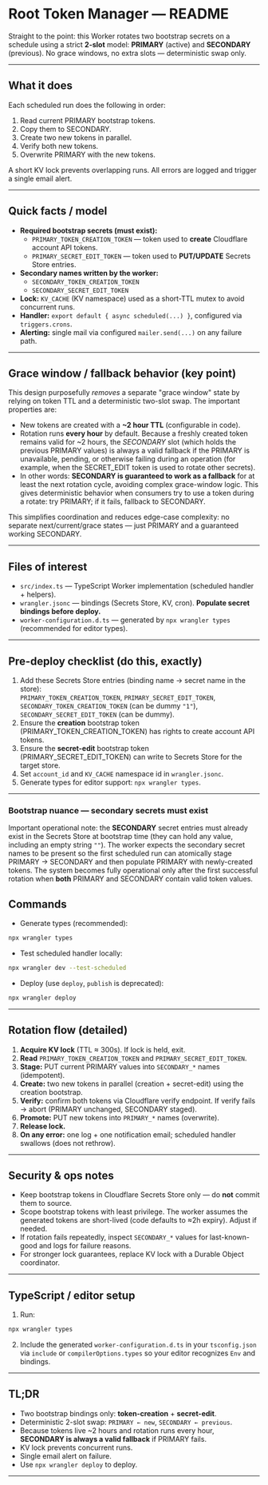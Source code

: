 # Root Token Manager — README

Straight to the point: this Worker rotates two bootstrap secrets on a schedule using a strict **2-slot** model: **PRIMARY** (active) and **SECONDARY** (previous). No grace windows, no extra slots — deterministic swap only.

---

## What it does

Each scheduled run does the following in order:

1. Read current PRIMARY bootstrap tokens.
2. Copy them to SECONDARY.
3. Create two new tokens in parallel.
4. Verify both new tokens.
5. Overwrite PRIMARY with the new tokens.

A short KV lock prevents overlapping runs. All errors are logged and trigger a single email alert.

---

## Quick facts / model

- **Required bootstrap secrets (must exist):**
  - `PRIMARY_TOKEN_CREATION_TOKEN` — token used to **create** Cloudflare account API tokens.
  - `PRIMARY_SECRET_EDIT_TOKEN` — token used to **PUT/UPDATE** Secrets Store entries.
- **Secondary names written by the worker:**
  - `SECONDARY_TOKEN_CREATION_TOKEN`
  - `SECONDARY_SECRET_EDIT_TOKEN`
- **Lock:** `KV_CACHE` (KV namespace) used as a short-TTL mutex to avoid concurrent runs.
- **Handler:** `export default { async scheduled(...) }`, configured via `triggers.crons`.
- **Alerting:** single mail via configured `mailer.send(...)` on any failure path.

---

## Grace window / fallback behavior (key point)

This design purposefully _removes_ a separate "grace window" state by relying on token TTL and a deterministic two-slot swap. The important properties are:

- New tokens are created with a **~2 hour TTL** (configurable in code).
- Rotation runs **every hour** by default. Because a freshly created token remains valid for ~2 hours, the _SECONDARY_ slot (which holds the previous PRIMARY values) is always a valid fallback if the PRIMARY is unavailable, pending, or otherwise failing during an operation (for example, when the SECRET_EDIT token is used to rotate other secrets).
- In other words: **SECONDARY is guaranteed to work as a fallback** for at least the next rotation cycle, avoiding complex grace-window logic. This gives deterministic behavior when consumers try to use a token during a rotate: try PRIMARY; if it fails, fallback to SECONDARY.

This simplifies coordination and reduces edge-case complexity: no separate next/current/grace states — just PRIMARY and a guaranteed working SECONDARY.

---

## Files of interest

- `src/index.ts` — TypeScript Worker implementation (scheduled handler + helpers).
- `wrangler.jsonc` — bindings (Secrets Store, KV, cron). **Populate secret bindings before deploy.**
- `worker-configuration.d.ts` — generated by `npx wrangler types` (recommended for editor types).

---

## Pre-deploy checklist (do this, exactly)

1. Add these Secrets Store entries (binding name → secret name in the store):  
   `PRIMARY_TOKEN_CREATION_TOKEN`, `PRIMARY_SECRET_EDIT_TOKEN`, `SECONDARY_TOKEN_CREATION_TOKEN` (can be dummy `"1"`), `SECONDARY_SECRET_EDIT_TOKEN` (can be dummy).
2. Ensure the **creation** bootstrap token (PRIMARY_TOKEN_CREATION_TOKEN) has rights to create account API tokens.
3. Ensure the **secret-edit** bootstrap token (PRIMARY_SECRET_EDIT_TOKEN) can write to Secrets Store for the target store.
4. Set `account_id` and `KV_CACHE` namespace id in `wrangler.jsonc`.
5. Generate types for editor support: `npx wrangler types`.

---

### Bootstrap nuance — secondary secrets must exist

Important operational note: the **SECONDARY** secret entries must already exist in the Secrets Store at bootstrap time (they can hold any value, including an empty string `""`). The worker expects the secondary secret names to be present so the first scheduled run can atomically stage PRIMARY → SECONDARY and then populate PRIMARY with newly-created tokens. The system becomes fully operational only after the first successful rotation when **both** PRIMARY and SECONDARY contain valid token values.

## Commands

- Generate types (recommended):

```bash
npx wrangler types
```

- Test scheduled handler locally:

```bash
npx wrangler dev --test-scheduled
```

- Deploy (use `deploy`, `publish` is deprecated):

```bash
npx wrangler deploy
```

---

## Rotation flow (detailed)

1. **Acquire KV lock** (TTL ≈ 300s). If lock is held, exit.
2. **Read** `PRIMARY_TOKEN_CREATION_TOKEN` and `PRIMARY_SECRET_EDIT_TOKEN`.
3. **Stage:** PUT current PRIMARY values into `SECONDARY_*` names (idempotent).
4. **Create:** two new tokens in parallel (creation + secret-edit) using the creation bootstrap.
5. **Verify:** confirm both tokens via Cloudflare verify endpoint. If verify fails → abort (PRIMARY unchanged, SECONDARY staged).
6. **Promote:** PUT new tokens into `PRIMARY_*` names (overwrite).
7. **Release lock.**
8. **On any error:** one log + one notification email; scheduled handler swallows (does not rethrow).

---

## Security & ops notes

- Keep bootstrap tokens in Cloudflare Secrets Store only — do **not** commit them to source.
- Scope bootstrap tokens with least privilege. The worker assumes the generated tokens are short-lived (code defaults to ≈2h expiry). Adjust if needed.
- If rotation fails repeatedly, inspect `SECONDARY_*` values for last-known-good and logs for failure reasons.
- For stronger lock guarantees, replace KV lock with a Durable Object coordinator.

---

## TypeScript / editor setup

1. Run:

```bash
npx wrangler types
```

2. Include the generated `worker-configuration.d.ts` in your `tsconfig.json` via `include` or `compilerOptions.types` so your editor recognizes `Env` and bindings.

---

## TL;DR

- Two bootstrap bindings only: **token-creation** + **secret-edit**.
- Deterministic 2-slot swap: `PRIMARY ← new`, `SECONDARY ← previous`.
- Because tokens live ~2 hours and rotation runs every hour, **SECONDARY is always a valid fallback** if PRIMARY fails.
- KV lock prevents concurrent runs.
- Single email alert on failure.
- Use `npx wrangler deploy` to deploy.

---
